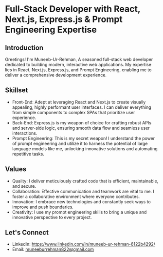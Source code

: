 # Full-Stack Developer with React, Next.js, Express.js & Prompt Engineering Expertise

## Introduction

Greetings! I'm Muneeb-Ur-Rehman, A seasoned full-stack web developer dedicated to building modern, interactive web applications. My expertise lies in React, Next.js, Express.js, and Prompt Engineering, enabling me to deliver a comprehensive development experience.

## Skillset

- Front-End: Adept at leveraging React and Next.js to create visually appealing, highly performant user interfaces. I can deliver everything from simple components to complex SPAs that prioritize user experience.
- Back-End: Express.js is my weapon of choice for crafting robust APIs and server-side logic, ensuring smooth data flow and seamless user interactions.
- Prompt Engineering: This is my secret weapon! I understand the power of prompt engineering and utilize it to harness the potential of large language models like me, unlocking innovative solutions and automating repetitive tasks.

## Values 

- Quality: I deliver meticulously crafted code that is efficient, maintainable, and secure.
- Collaboration: Effective communication and teamwork are vital to me. I foster a collaborative environment where everyone contributes.
- Innovation: I embrace new technologies and constantly seek ways to improve and push boundaries.
- Creativity: I use my prompt engineering skills to bring a unique and innovative perspective to every project.

## Let's Connect

- LinkedIn: https://www.linkedin.com/in/muneeb-ur-rehman-6122b4292/
- Email: muneeburrehman822@gmail.com